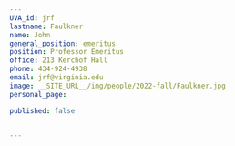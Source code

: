 ```yaml
---
UVA_id: jrf
lastname: Faulkner
name: John
general_position: emeritus
position: Professor Emeritus
office: 213 Kerchof Hall
phone: 434-924-4938
email: jrf@virginia.edu
image: __SITE_URL__/img/people/2022-fall/Faulkner.jpg 
personal_page:

published: false


---
```

